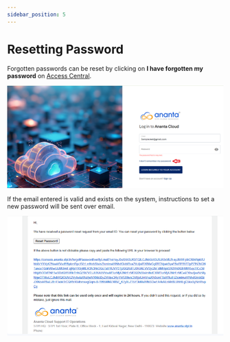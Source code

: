 ```yaml
---
sidebar_position: 5
---
```

# Resetting Password

Forgotten passwords can be reset by clicking on **I have forgotten my password** on [Access Central](AccessCentral). 

![Resetting Password](ResettingPassword1.png)

If the email entered is valid and exists on the system, instructions to set a new password will be sent over email.

![Resetting Password email](ResettingPassword2.png)